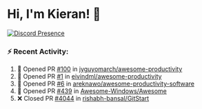 # Hi, I'm Kieran! 👋  <img src="https://komarev.com/ghpvc/?username=KieranRobson" alt="" align="center" />
[![Discord Presence](https://lanyard.cnrad.dev/api/360860744977350657)](https://discord.com/users/360860744977350657)



### ⚡ Recent Activity:
<!--START_SECTION:activity-->
1. 💪 Opened PR [#100](https://github.com/jyguyomarch/awesome-productivity/pull/100) in [jyguyomarch/awesome-productivity](https://github.com/jyguyomarch/awesome-productivity)
2. 💪 Opened PR [#1](https://github.com/eivindml/awesome-productivity/pull/1) in [eivindml/awesome-productivity](https://github.com/eivindml/awesome-productivity)
3. 💪 Opened PR [#6](https://github.com/areknawo/awesome-productivity-software/pull/6) in [areknawo/awesome-productivity-software](https://github.com/areknawo/awesome-productivity-software)
4. 💪 Opened PR [#439](https://github.com/Awesome-Windows/Awesome/pull/439) in [Awesome-Windows/Awesome](https://github.com/Awesome-Windows/Awesome)
5. ❌ Closed PR [#4044](https://github.com/rishabh-bansal/GitStart/pull/4044) in [rishabh-bansal/GitStart](https://github.com/rishabh-bansal/GitStart)
<!--END_SECTION:activity-->
